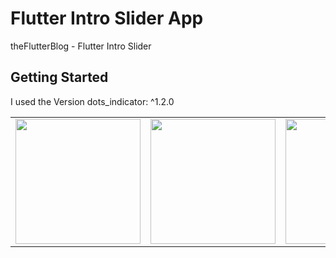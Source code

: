 # Flutter Intro Slider App

theFlutterBlog - Flutter Intro Slider

## Getting Started
  
I used the Version dots_indicator: ^1.2.0

<div style="text-align: center">
    <table>
        <tr>
            <td style="text-align: center">
                    <img src="https://user-images.githubusercontent.com/4372065/86923786-1f002580-c14c-11ea-8504-4e4bd219f34e.png" width="200"/>
            </td>    
            <td style="text-align: center">
                    <img src="https://user-images.githubusercontent.com/4372065/86923794-2293ac80-c14c-11ea-8629-e0c523efb2c8.png" width="200"/>
            </td> 
            <td style="text-align: center">
                    <img src="https://user-images.githubusercontent.com/4372065/86923802-26273380-c14c-11ea-8596-7845cc2cbef8.png" width="200"/>
             </td>         
        </tr>
  </table>
  </div>
